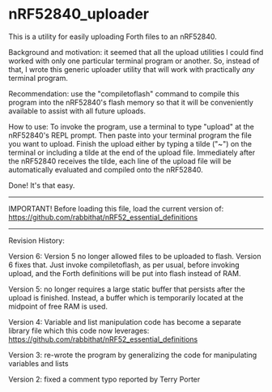 # nRF52840_uploader
This is a utility for easily uploading Forth files to an nRF52840.

Background and motivation:  it seemed that all the upload utilities I could find worked with only one particular terminal program or another.  So, instead of that, I wrote this generic uploader utility that will work with practically *any* terminal program.  

Recommendation: use the "compiletoflash" command to compile this program into the nRF52840's flash memory so that it will be conveniently available to assist with all future uploads.

How to use:  To invoke the program, use a terminal to type "upload" at the nRF52840's REPL prompt.  Then paste into your terminal program the file you want to upload.  Finish the upload either by typing a tilde ("~") on the terminal or including a tilde at the end of the upload file.  Immediately after the nRF52840 receives the tilde, each line of the upload file will be automatically evaluated and compiled onto the nRF52840.

Done!  It's that easy.

------------------------------------------------------------------------------------------------

IMPORTANT!  Before loading this file, load the current version of: https://github.com/rabbithat/nRF52_essential_definitions

------------------------------------------------------------------------------------------------

Revision History:

Version 6:  Version 5 no longer allowed files to be uploaded to flash.  Version 6 fixes that.  Just invoke compiletoflash, as 
per usual, before invoking upload, and the Forth definitions will be put into flash instead of RAM.

Version 5: no longer requires a large static buffer that persists after the upload is finished.  Instead, a buffer which is temporarily located at the midpoint of free RAM is used.

Version 4: Variable and list manipulation code has become a separate library file which this code now leverages:  https://github.com/rabbithat/nRF52_essential_definitions

Version 3: re-wrote the program by generalizing the code for manipulating variables and lists

Version 2: fixed a comment typo reported by Terry Porter
